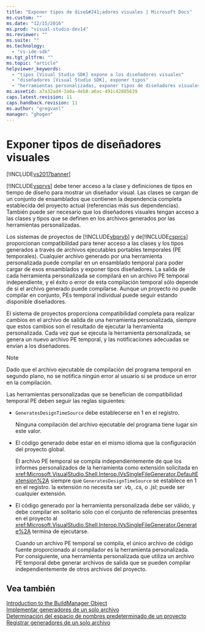 ```yaml
---
title: "Exponer tipos de dise&#241;adores visuales | Microsoft Docs"
ms.custom: ""
ms.date: "12/15/2016"
ms.prod: "visual-studio-dev14"
ms.reviewer: ""
ms.suite: ""
ms.technology: 
  - "vs-ide-sdk"
ms.tgt_pltfrm: ""
ms.topic: "article"
helpviewer_keywords: 
  - "tipos [Visual Studio SDK] expone a los diseñadores visuales"
  - "diseñadores [Visual Studio SDK], exponer tipos"
  - "herramientas personalizadas, exponer tipos de diseñadores visuales"
ms.assetid: a7a32ad4-3a0a-4eb8-a6ac-491c42885639
caps.latest.revision: 11
caps.handback.revision: 11
ms.author: "gregvanl"
manager: "ghogen"
---
```

# Exponer tipos de dise&#241;adores visuales
[!INCLUDE[vs2017banner](../../code-quality/includes/vs2017banner.md)]

[!INCLUDE[vsprvs](../../code-quality/includes/vsprvs_md.md)] debe tener acceso a la clase y definiciones de tipos en tiempo de diseño para mostrar un diseñador visual.  Las clases se cargan de un conjunto de ensamblados que contienen la dependencia completa establecida del proyecto actual \(referencias más sus dependencias\).  También puede ser necesario que los diseñadores visuales tengan acceso a las clases y tipos que se definen en los archivos generados por las herramientas personalizadas.  
  
 Los sistemas de proyectos de [!INCLUDE[vbprvb](../../code-quality/includes/vbprvb_md.md)] y de[!INCLUDE[csprcs](../../data-tools/includes/csprcs_md.md)] proporcionan compatibilidad para tener acceso a las clases y los tipos generados a través de archivos ejecutables portables temporales \(PE temporales\).  Cualquier archivo generado por una herramienta personalizada puede compilar en un ensamblado temporal para poder cargar de esos ensamblados y exponer tipos diseñadores.  La salida de cada herramienta personalizada se compilará en un archivo PE temporal independiente, y el éxito o error de esta compilación temporal sólo depende de si el archivo generado puede compilarse.  Aunque un proyecto no puede compilar en conjunto, PEs temporal individual puede seguir estando disponible diseñadores.  
  
 El sistema de proyectos proporciona compatibilidad completa para realizar cambios en el archivo de salida de una herramienta personalizada, siempre que estos cambios son el resultado de ejecutar la herramienta personalizada.  Cada vez que se ejecuta la herramienta personalizada, se genera un nuevo archivo PE temporal, y las notificaciones adecuadas se envían a los diseñadores.  
  
> [!NOTE]
>  Dado que el archivo ejecutable de compilación del programa temporal en segundo plano, no se notifica ningún error al usuario si se produce un error en la compilación.  
  
 Las herramientas personalizadas que se benefician de compatibilidad temporal PE deben seguir las reglas siguientes:  
  
-   `GeneratesDesignTimeSource` debe establecerse en 1 en el registro.  
  
     Ninguna compilación del archivo ejecutable del programa tiene lugar sin este valor.  
  
-   El código generado debe estar en el mismo idioma que la configuración del proyecto global.  
  
     El archivo PE temporal se compila independientemente de que los informes personalizados de la herramienta como extensión solicitada en <xref:Microsoft.VisualStudio.Shell.Interop.IVsSingleFileGenerator.DefaultExtension%2A> siempre que `GeneratesDesignTimeSource` se establece en 1 en el registro.  la extensión no necesita ser .vb, .cs, o .jsl; puede ser cualquier extensión.  
  
-   El código generado por la herramienta personalizada debe ser válido, y debe compilar en solitario sólo con el conjunto de referencias presentes en el proyecto al <xref:Microsoft.VisualStudio.Shell.Interop.IVsSingleFileGenerator.Generate%2A> termina de ejecutarse.  
  
     Cuando un archivo PE temporal se compila, el único archivo de código fuente proporcionado al compilador es la herramienta personalizada.  Por consiguiente, una herramienta personalizada que utiliza un archivo PE temporal debe generar archivos de salida que se pueden compilar independientemente de otros archivos del proyecto.  
  
## Vea también  
 [Introduction to the BuildManager Object](http://msdn.microsoft.com/es-es/50080ec2-c1c9-412c-98ef-18d7f895e7fa)   
 [Implementar generadores de un solo archivo](../../extensibility/internals/implementing-single-file-generators.md)   
 [Determinación del espacio de nombres predeterminado de un proyecto](../../misc/determining-the-default-namespace-of-a-project.md)   
 [Registrar generadores de un solo archivo](../../extensibility/internals/registering-single-file-generators.md)